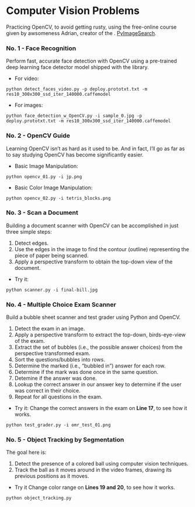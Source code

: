 # Computer Vision Problems

Practicing OpenCV, to avoid getting rusty, using the free-online course given by awsomeness Adrian, creator of the . [PyImageSearch](https://www.pyimagesearch.com).

### No. 1 -  Face Recognition
Perform fast, accurate face detection with OpenCV using a pre-trained deep learning face detector model shipped with the library.

- For video:

`python detect_faces_video.py -p deploy.prototxt.txt -m res10_300x300_ssd_iter_140000.caffemodel`

- For images:

`python face_detection_w_OpenCV.py -i sample_0.jpg -p deploy.prototxt.txt -m res10_300x300_ssd_iter_140000.caffemodel`

### No. 2 -  OpenCV Guide
Learning OpenCV isn’t as hard as it used to be. And in fact, I’ll go as far as to say studying OpenCV has become significantly easier.

- Basic Image Manipulation:

`python opencv_01.py -i jp.png`

- Basic Color Image Manipulation:

`python opencv_02.py -i tetris_blocks.png`


### No. 3 -  Scan a Document
Building a document scanner with OpenCV can be accomplished in just three simple steps:
1. Detect edges.
2. Use the edges in the image to find the contour (outline) representing the piece of paper being scanned.
3. Apply a perspective transform to obtain the top-down view of the document.

- Try it:

`python scanner.py -i final-bill.jpg`

### No. 4 -  Multiple Choice Exam Scanner
Build a bubble sheet scanner and test grader using Python and OpenCV.
1. Detect the exam in an image.
2. Apply a perspective transform to extract the top-down, birds-eye-view of the exam.
3. Extract the set of bubbles (i.e., the possible answer choices) from the perspective transformed exam.
4. Sort the questions/bubbles into rows.
5. Determine the marked (i.e., “bubbled in”) answer for each row.
6. Determine if the mark was done once in the same question.
7. Detemine if the answer was done.
8. Lookup the correct answer in our answer key to determine if the user was correct in their choice.
9. Repeat for all questions in the exam.

- Try it:
Change the correct answers in the exam on **Line 17**, to see how it works.

`python test_grader.py -i omr_test_01.png`

### No. 5 -  Object Tracking by Segmentation
The goal here is:
1. Detect the presence of a colored ball using computer vision techniques.
2. Track the ball as it moves around in the video frames, drawing its previous positions as it moves.

- Try it
Change color range on **Lines 19 and 20**, to see how it works.

`python object_tracking.py`